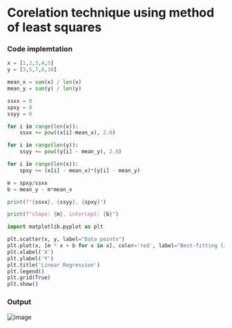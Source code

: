 # Corelation technique using method of least squares

### Code implemtation

```py
x = [1,2,3,4,5]
y = [3,5,7,8,10]

mean_x = sum(x) / len(x)
mean_y = sum(y) / len(y)

ssxx = 0
spxy = 0
ssyy = 0

for i in range(len(x)):
    ssxx += pow((x[i]-mean_x), 2.0)

for i in range(len(y)):
    ssyy += pow((y[i] - mean_y), 2.0)

for i in range(len(x)):
    spxy += (x[i] - mean_x)*(y[i] - mean_y)

m = spxy/ssxx
b = mean_y - m*mean_x

print(f"{ssxx}, {ssyy}, {spxy}")

print(f"slope: {m}, intercept: {b}")

import matplotlib.pyplot as plt

plt.scatter(x, y, label="Data points")
plt.plot(x, [m * x + b for x in x], color='red', label="Best-fitting line")
plt.xlabel('X')
plt.ylabel('Y')
plt.title('Linear Regression')
plt.legend()
plt.grid(True)
plt.show()

```

### Output

![image](https://github.com/Rishabh672003/Programming-Notes/assets/53911515/531d2a20-5827-4758-a519-bdf3a48fc180)
